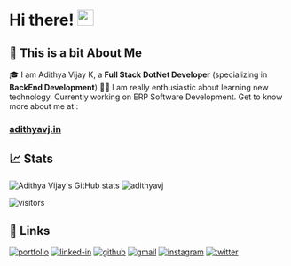 # Hi there! <img src="https://media.giphy.com/media/hvRJCLFzcasrR4ia7z/giphy.gif" width="29px">
## 🚀 This is a bit About Me

🎓 I am Adithya Vijay K, a **Full Stack DotNet Developer** (specializing in **BackEnd Development**)
👨‍💻 I am really enthusiastic about learning new technology. Currently working on ERP Software Development.
Get to know more about me at :
### [adithyavj.in](http://www.adithyavj.in)

## 📈 Stats

<p>
    <img align="center" src="https://github-readme-stats.vercel.app/api?username=adithyavj&show_icons=true&hide_border=true&locale=en" alt="Adithya Vijay's GitHub stats">
    <img align="center" src="https://github-readme-streak-stats.herokuapp.com/?user=adithyavj&" alt="adithyavj" />
</p>

<p>
    <img src="https://visitor-badge.laobi.icu/badge?page_id=adithyavj.adithyavj" alt="visitors">
</p>

## 🔗 Links

[![portfolio](https://img.shields.io/badge/Portfolio-5340ff?style=for-the-badge&logo=Google-chrome&logoColor=white)](http://adithyavj.in)
[![linked-in](https://img.shields.io/badge/Linked_In-0077B5?style=for-the-badge&logo=LinkedIn&logoColor=white)](https://www.linkedin.com/in/adithyavijayk/)
[![github](https://img.shields.io/badge/GitHub-000000?style=for-the-badge&logo=GitHub&logoColor=white)](https://www.github.com/adithyavj/)
[![gmail](https://img.shields.io/badge/Gmail-D14836?style=for-the-badge&logo=Gmail&logoColor=white)](mailto:https://github.com/adithyavj/)
[![instagram](https://img.shields.io/badge/Instagram-E4405F?style=for-the-badge&logo=instagram&logoColor=white)](https://www.instagram.com/adithyavj/)
[![twitter](https://img.shields.io/twitter/follow/adithyavj?logo=twitter&style=for-the-badge)](https://twitter.com/adithyavj/)
